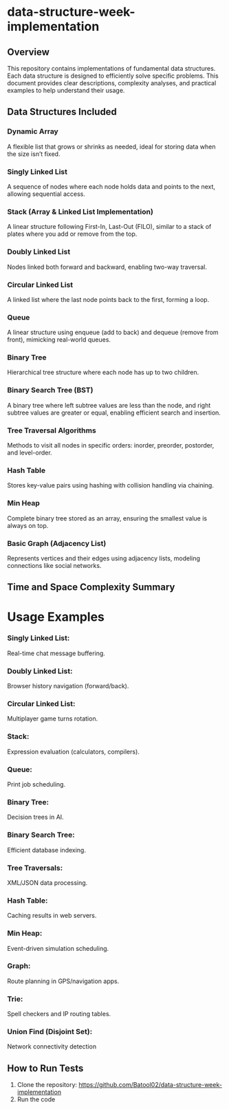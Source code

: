 # data-structure-week-implementation

## Overview
This repository contains implementations of fundamental data structures. Each data structure is designed to efficiently solve specific problems. This document provides clear descriptions, complexity analyses, and practical examples to help understand their usage.

## Data Structures Included

### Dynamic Array
A flexible list that grows or shrinks as needed, ideal for storing data when the size isn’t fixed.

### Singly Linked List
A sequence of nodes where each node holds data and points to the next, allowing sequential access.

### Stack (Array & Linked List Implementation)
A linear structure following First-In, Last-Out (FILO), similar to a stack of plates where you add or remove from the top.

### Doubly Linked List
Nodes linked both forward and backward, enabling two-way traversal.

### Circular Linked List
A linked list where the last node points back to the first, forming a loop.

### Queue
A linear structure using enqueue (add to back) and dequeue (remove from front), mimicking real-world queues.

### Binary Tree
Hierarchical tree structure where each node has up to two children.

### Binary Search Tree (BST)
A binary tree where left subtree values are less than the node, and right subtree values are greater or equal, enabling efficient search and insertion.

### Tree Traversal Algorithms
Methods to visit all nodes in specific orders: inorder, preorder, postorder, and level-order.

### Hash Table
Stores key-value pairs using hashing with collision handling via chaining.

### Min Heap
Complete binary tree stored as an array, ensuring the smallest value is always on top.

### Basic Graph (Adjacency List)
Represents vertices and their edges using adjacency lists, modeling connections like social networks.

## Time and Space Complexity Summary


# Usage Examples

### Singly Linked List:
Real-time chat message buffering.

### Doubly Linked List:
Browser history navigation (forward/back).

### Circular Linked List:
Multiplayer game turns rotation.

### Stack:
Expression evaluation (calculators, compilers).

### Queue: 
Print job scheduling.

### Binary Tree: 
Decision trees in AI.

### Binary Search Tree:
Efficient database indexing.

### Tree Traversals:
XML/JSON data processing.

### Hash Table:
Caching results in web servers.

### Min Heap:
Event-driven simulation scheduling.

### Graph:
Route planning in GPS/navigation apps.

### Trie:
Spell checkers and IP routing tables.

### Union Find (Disjoint Set):
Network connectivity detection 



## How to Run Tests

1. Clone the repository:
https://github.com/Batool02/data-structure-week-implementation
2. Run the code
